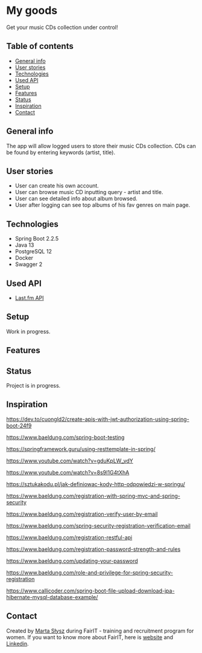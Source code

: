 # My goods
Get your music CDs collection under control!

## Table of contents
* [General info](#general-info)
* [User stories](#user-stories)
* [Technologies](#technologies)
* [Used API](#used-API)
* [Setup](#setup)
* [Features](#features)
* [Status](#status)
* [Inspiration](#inspiration)
* [Contact](#contact)

## General info
The app will allow logged users to store their music CDs collection. CDs can be found by entering keywords (artist, title).

## User stories
* User can create his own account.
* User can browse music CD inputting query - artist and title.
* User can see detailed info about album browsed.
* User after logging can see top albums of his fav genres on main page.

## Technologies
* Spring Boot 2.2.5
* Java 13
* PostgreSQL 12
* Docker
* Swagger 2

## Used API
* [Last.fm API](https://www.last.fm/api/)

## Setup
Work in progress.

## Features


## Status
Project is in progress.

## Inspiration
https://dev.to/cuongld2/create-apis-with-jwt-authorization-using-spring-boot-24f9

https://www.baeldung.com/spring-boot-testing

https://springframework.guru/using-resttemplate-in-spring/

https://www.youtube.com/watch?v=gduKpLW_vdY

https://www.youtube.com/watch?v=8s9I1G4tXhA

https://sztukakodu.pl/jak-definiowac-kody-http-odpowiedzi-w-springu/

https://www.baeldung.com/registration-with-spring-mvc-and-spring-security

https://www.baeldung.com/registration-verify-user-by-email

https://www.baeldung.com/spring-security-registration-verification-email

https://www.baeldung.com/registration-restful-api

https://www.baeldung.com/registration-password-strength-and-rules

https://www.baeldung.com/updating-your-password

https://www.baeldung.com/role-and-privilege-for-spring-security-registration

https://www.callicoder.com/spring-boot-file-upload-download-jpa-hibernate-mysql-database-example/


## Contact
Created by [Marta Słysz](https://github.com/MartaSlysz) during FairIT - training and recruitment program for women.
If you want to know more about FairIT, here is [website](https://www.fairit.pl/) and [Linkedin](https://www.linkedin.com/company/fairit-trojmiasto/).
